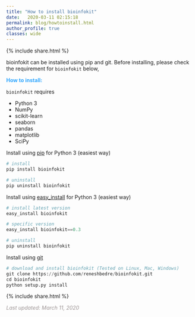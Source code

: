 ```yaml
---
title: "How to install bioinfokit"
date:   2020-03-11 02:15:18
permalink: blog/howtoinstall.html
author_profile: true
classes: wide
---
```


<p>
{% include  share.html %}
</p>

bioinfokit can be installed using pip and git. Before installing, please check the
requirement for `bioinfokit` below,

**<span style="color:#33a8ff">How to install:</span>**

`bioinfokit` requires
- Python 3
- NumPy
- scikit-learn
- seaborn
- pandas
- matplotlib
- SciPy

Install using <a href="https://pip.pypa.io/en/stable/installing/" target="_blank">pip</a> for Python 3 (easiest way)

```python
# install
pip install bioinfokit

# uninstall 
pip uninstall bioinfokit
```

Install using <a href="https://setuptools.readthedocs.io/en/latest/easy_install.html" target="_blank">easy_install</a> for Python 3 (easiest way)
```python
# install latest version
easy_install bioinfokit

# specific version
easy_install bioinfokit==0.3

# uninstall 
pip uninstall bioinfokit
```


Install using <a href="https://git-scm.com/book/en/v2/Getting-Started-Installing-Git" target="_blank">git</a>

```python
# download and install bioinfokit (Tested on Linux, Mac, Windows) 
git clone https://github.com/reneshbedre/bioinfokit.git
cd bioinfokit
python setup.py install
```

<p>
{% include  share.html %}
</p>


<span style="color:#9e9696"><i> Last updated: March 11, 2020</i> </span>